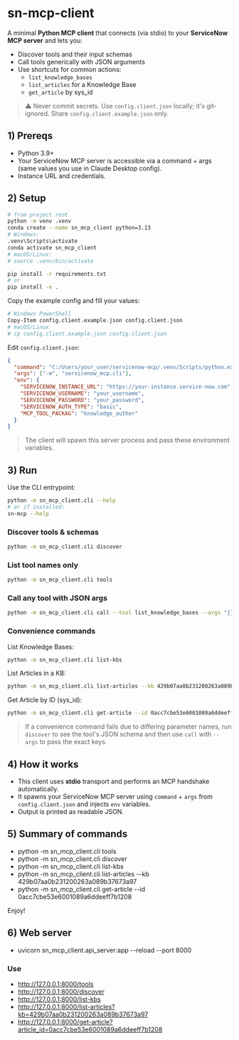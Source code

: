 # sn-mcp-client

A minimal **Python MCP client** that connects (via stdio) to your **ServiceNow MCP server** and lets you:
- Discover tools and their input schemas
- Call tools generically with JSON arguments
- Use shortcuts for common actions:
  - `list_knowledge_bases`
  - `list_articles` for a Knowledge Base
  - `get_article` by sys_id

> ⚠️ Never commit secrets. Use `config.client.json` locally; it's git-ignored. Share `config.client.example.json` only.

## 1) Prereqs

- Python 3.9+
- Your ServiceNow MCP server is accessible via a command + args (same values you use in Claude Desktop config).
- Instance URL and credentials.

## 2) Setup

```bash
# from project root
python -m venv .venv
conda create --name sn_mcp_client python=3.13
# Windows:
.venv\Scripts\activate
conda activate sn_mcp_client
# macOS/Linux:
# source .venv/bin/activate

pip install -r requirements.txt
# or
pip install -e .
```

Copy the example config and fill your values:

```bash
# Windows PowerShell
Copy-Item config.client.example.json config.client.json
# macOS/Linux
# cp config.client.example.json config.client.json
```

Edit `config.client.json`:
```json
{
  "command": "C:/Users/your_user/servicenow-mcp/.venv/Scripts/python.exe",
  "args": ["-m", "servicenow_mcp.cli"],
  "env": {
    "SERVICENOW_INSTANCE_URL": "https://your-instance.service-now.com",
    "SERVICENOW_USERNAME": "your_username",
    "SERVICENOW_PASSWORD": "your_password",
    "SERVICENOW_AUTH_TYPE": "basic",
    "MCP_TOOL_PACKAG": "knowledge_author"
  }
}
```

> The client will spawn this server process and pass these environment variables.

## 3) Run

Use the CLI entrypoint:
```bash
python -m sn_mcp_client.cli --help
# or if installed:
sn-mcp --help
```

### Discover tools & schemas
```bash
python -m sn_mcp_client.cli discover
```

### List tool names only
```bash
python -m sn_mcp_client.cli tools
```

### Call any tool with JSON args
```bash
python -m sn_mcp_client.cli call --tool list_knowledge_bases --args "{}"
```

### Convenience commands

List Knowledge Bases:
```bash
python -m sn_mcp_client.cli list-kbs
```

List Articles in a KB:
```bash
python -m sn_mcp_client.cli list-articles --kb 429b07aa0b231200263a089b37673a97
```

Get Article by ID (sys_id):
```bash
python -m sn_mcp_client.cli get-article --id 0acc7cbe53e6001089a6ddeeff7b1208
```

> If a convenience command fails due to differing parameter names, run `discover` to see the tool's JSON schema and then use `call` with `--args` to pass the exact keys.

## 4) How it works

- This client uses **stdio** transport and performs an MCP handshake automatically.
- It spawns your ServiceNow MCP server using `command` + `args` from `config.client.json` and injects `env` variables.
- Output is printed as readable JSON.

## 5) Summary of commands

- python -m sn_mcp_client.cli tools
- python -m sn_mcp_client.cli discover
- python -m sn_mcp_client.cli list-kbs
- python -m sn_mcp_client.cli list-articles --kb 429b07aa0b231200263a089b37673a97
- python -m sn_mcp_client.cli get-article --id 0acc7cbe53e6001089a6ddeeff7b1208


Enjoy!



## 6) Web server

- uvicorn sn_mcp_client.api_server:app --reload --port 8000

### Use 

- http://127.0.0.1:8000/tools
- http://127.0.0.1:8000/discover
- http://127.0.0.1:8000/list-kbs
- http://127.0.0.1:8000/list-articles?kb=429b07aa0b231200263a089b37673a97
- http://127.0.0.1:8000/get-article?article_id=0acc7cbe53e6001089a6ddeeff7b1208
